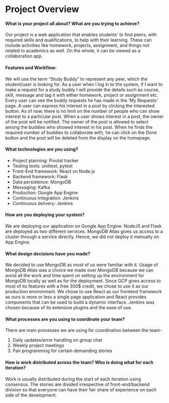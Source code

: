 # Project Overview

#### What is your project all about? What are you trying to achieve?

Our project is a web application that enables students’ to find peers, with required skills and qualifications, to help with their learning. These can include activities like homework, projects, assignment, and things not related to academics as well. On the whole, it can be viewed as a collaboration app. 

#### Features and Workflow:

We will use the term “Study Buddy” to represent any peer, which the student/user is looking for. As a user when I log in to the system, if  I want to make a request for a study buddy I will provide the details such as course, skill, message and tag it with either homework, project or assignment etc. Every user can see the buddy requests he has made in the ‘My Requests’ page. A user can express his interest in a post by clicking the interested button. As of now,  there is no limit on the number of people who can show interest to a particular post. When a user shows interest in a post, the owner of the post will be notified. The owner of the post is allowed to select among the buddies who showed interest in his post. When he finds the required number of buddies to collaborate with, he can click on the Done button and the post will be deleted from the display on the homepage. 


#### What technologies are you using?

- Project planning: Pivotal tracker
- Testing tools: unittest, pytest
- Front-End framework:  React on Node.js
- Backend framework: Flask
- Data persistence: MongoDB
- Messaging: Kafka
- Production: Google App Engine
- Continuous Integration: Jenkins
- Continuous delivery: Jenkins


#### How are you deploying your system?

We are deploying our application on Google App Engine. NodeJS and Flask are deployed as two different services. MongoDB Atlas gives us access to a cluster through a service directly. Hence, we did not deploy it manually on App Engine.

#### What design decisions have you made?

We decided to use MongoDB as most of us were familiar with it. Usage of MongoDB Atlas was a choice we made over MongoDB because we can avoid all the work and time spent on setting up the environment for MongoDB locally as well as for the deployment. Since GCP gives access to most of its features with a free 300$ credit, we chose to use it as our production environment. We chose to use React as our frontend framework as ours is more or less a single page application and React provides components that can be used to build a dynamic interface. Jenkins was chosen because of its extensive plugins and the ease of use.


#### What processes are you using to coordinate your team?

There are main processes we are using for coordination between the team-
1. Daily updates/error handling on group chat
2. Weekly project meetings
3. Pair programming for certain demanding stories

#### How is work distributed across the team? Who is doing what for each iteration?

Work is usually distributed during the start of each iteration using consensus. The stories are divided irrespective of front-end/backend division so that everyone can have their fair share of experience on each side of the development. 

